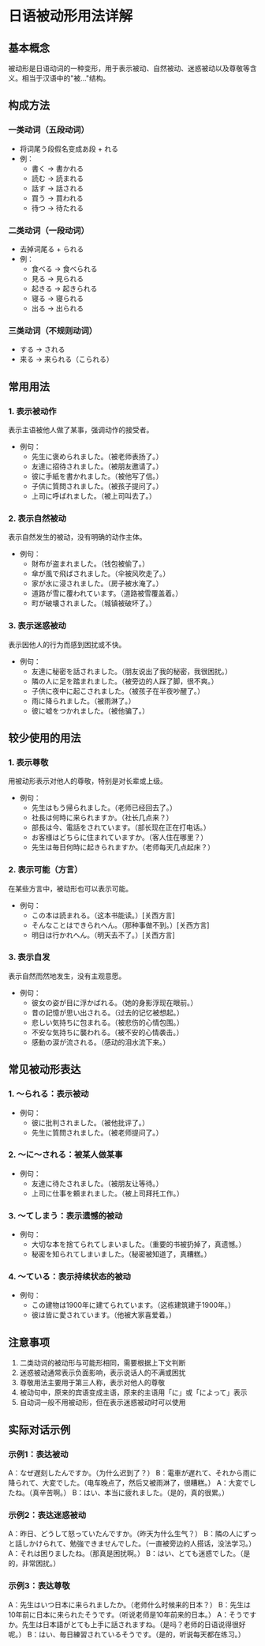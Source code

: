 # 日语被动形用法详解

## 基本概念
被动形是日语动词的一种变形，用于表示被动、自然被动、迷惑被动以及尊敬等含义。相当于汉语中的"被..."结构。

## 构成方法

### 一类动词（五段动词）
- 将词尾う段假名变成あ段 + れる
- 例：
  - 書く → 書かれる
  - 読む → 読まれる
  - 話す → 話される
  - 買う → 買われる
  - 待つ → 待たれる

### 二类动词（一段动词）
- 去掉词尾る + られる
- 例：
  - 食べる → 食べられる
  - 見る → 見られる
  - 起きる → 起きられる
  - 寝る → 寝られる
  - 出る → 出られる

### 三类动词（不规则动词）
- する → される
- 来る → 来られる（こられる）

## 常用用法

### 1. 表示被动作
表示主语被他人做了某事，强调动作的接受者。

- 例句：
  - 先生に褒められました。（被老师表扬了。）
  - 友達に招待されました。（被朋友邀请了。）
  - 彼に手紙を書かれました。（被他写了信。）
  - 子供に質問されました。（被孩子提问了。）
  - 上司に呼ばれました。（被上司叫去了。）

### 2. 表示自然被动
表示自然发生的被动，没有明确的动作主体。

- 例句：
  - 財布が盗まれました。（钱包被偷了。）
  - 傘が風で飛ばされました。（伞被风吹走了。）
  - 家が水に浸されました。（房子被水淹了。）
  - 道路が雪に覆われています。（道路被雪覆盖着。）
  - 町が破壊されました。（城镇被破坏了。）

### 3. 表示迷惑被动
表示因他人的行为而感到困扰或不快。

- 例句：
  - 友達に秘密を話されました。（朋友说出了我的秘密，我很困扰。）
  - 隣の人に足を踏まれました。（被旁边的人踩了脚，很不爽。）
  - 子供に夜中に起こされました。（被孩子在半夜吵醒了。）
  - 雨に降られました。（被雨淋了。）
  - 彼に嘘をつかれました。（被他骗了。）

## 较少使用的用法

### 1. 表示尊敬
用被动形表示对他人的尊敬，特别是对长辈或上级。

- 例句：
  - 先生はもう帰られました。（老师已经回去了。）
  - 社長は何時に来られますか。（社长几点来？）
  - 部長は今、電話をされています。（部长现在正在打电话。）
  - お客様はどちらに住まれていますか。（客人住在哪里？）
  - 先生は毎日何時に起きられますか。（老师每天几点起床？）

### 2. 表示可能（方言）
在某些方言中，被动形也可以表示可能。

- 例句：
  - この本は読まれる。（这本书能读。）[关西方言]
  - そんなことはできられへん。（那种事做不到。）[关西方言]
  - 明日は行かれへん。（明天去不了。）[关西方言]

### 3. 表示自发
表示自然而然地发生，没有主观意愿。

- 例句：
  - 彼女の姿が目に浮かばれる。（她的身影浮现在眼前。）
  - 昔の記憶が思い出される。（过去的记忆被想起。）
  - 悲しい気持ちに包まれる。（被悲伤的心情包围。）
  - 不安な気持ちに襲われる。（被不安的心情袭击。）
  - 感動の涙が流される。（感动的泪水流下来。）

## 常见被动形表达

### 1. ～られる：表示被动
- 例句：
  - 彼に批判されました。（被他批评了。）
  - 先生に質問されました。（被老师提问了。）

### 2. ～に～される：被某人做某事
- 例句：
  - 友達に待たされました。（被朋友让等待。）
  - 上司に仕事を頼まれました。（被上司拜托工作。）

### 3. ～てしまう：表示遗憾的被动
- 例句：
  - 大切な本を捨てられてしまいました。（重要的书被扔掉了，真遗憾。）
  - 秘密を知られてしまいました。（秘密被知道了，真糟糕。）

### 4. ～ている：表示持续状态的被动
- 例句：
  - この建物は1900年に建てられています。（这栋建筑建于1900年。）
  - 彼は皆に愛されています。（他被大家喜爱着。）

## 注意事项

1. 二类动词的被动形与可能形相同，需要根据上下文判断
2. 迷惑被动通常表示负面影响，表示说话人的不满或困扰
3. 尊敬用法主要用于第三人称，表示对他人的尊敬
4. 被动句中，原来的宾语变成主语，原来的主语用「に」或「によって」表示
5. 自动词一般不用被动形，但在表示迷惑被动时可以使用

## 实际对话示例

### 示例1：表达被动
A：なぜ遅刻したんですか。（为什么迟到了？）
B：電車が遅れて、それから雨に降られて、大変でした。（电车晚点了，然后又被雨淋了，很糟糕。）
A：大変でしたね。（真辛苦啊。）
B：はい、本当に疲れました。（是的，真的很累。）

### 示例2：表达迷惑被动
A：昨日、どうして怒っていたんですか。（昨天为什么生气？）
B：隣の人にずっと話しかけられて、勉強できませんでした。（一直被旁边的人搭话，没法学习。）
A：それは困りましたね。（那真是困扰啊。）
B：はい、とても迷惑でした。（是的，非常困扰。）

### 示例3：表达尊敬
A：先生はいつ日本に来られましたか。（老师什么时候来的日本？）
B：先生は10年前に日本に来られたそうです。（听说老师是10年前来的日本。）
A：そうですか。先生は日本語がとても上手に話されますね。（是吗？老师的日语说得很好呢。）
B：はい、毎日練習されているそうです。（是的，听说每天都在练习。） 